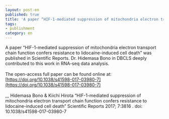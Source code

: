 ```yaml
---
layout: post-en
published: true
title: 'A paper “HIF-1-mediated suppression of mitochondria electron transport chain function confers resistance to lidocaine-induced cell death” was published in Scientific Reports.'
tags:
- publishment
category: en
---
```

A paper “HIF-1-mediated suppression of mitochondria electron transport chain function confers resistance to lidocaine-induced cell death” was published in Scientific Reports.
Dr. Hidemasa Bono in DBCLS deeply contributed to this work in RNA-seq data analysis.
<br />
<br />
The open-access full paper can be found online at:  
[https://doi.org/10.1038/s41598-017-03980-7](https://doi.org/10.1038/s41598-017-03980-7)
 <br />
 <br />
,,, Hidemasa Bono & Kiichi Hirota
“HIF-1-mediated suppression of mitochondria electron transport chain function confers resistance to lidocaine-induced cell death”
Scientific Reports 2017; 7:3816 .
doi: 10.1038/s41598-017-03980-7